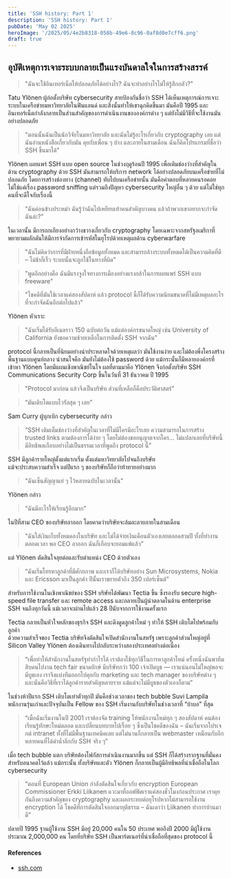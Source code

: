 ```yaml
---
title: 'SSH history: Part 1'
description: 'SSH history: Part 1'
pubDate: 'May 02 2025'
heroImage: '/2025/05/4e2b8318-058b-49e6-8c96-0af8d0e7cff6.png'
draft: true
---
```


## อุบัติเหตุการเจาะระบบกลายเป็นแรงบันดาลใจในการสร้างสรรค์  

> "ฉันจะใช้อินเทอร์เน็ตให้ปลอดภัยได้อย่างไร? ฉันจะทำอย่างไรไม่ให้รู้สึกกลัว?"

Tatu Ylönen ผู้ก่อตั้งบริษัท cybersecurity สายป้องกันชื่อว่า SSH ได้เห็นเหตุการณ์การเจาะระบบในเครือข่ายมหาวิทยาลัยในฟินแลนด์ และสิ่งนั้นทำให้เขาฉุกคิดขึ้นมา มันคือปี 1995 และอินเทอร์เน็ตกำลังกลายเป็นส่วนสำคัญของการดำเนินงานขององค์กรต่าง ๆ แต่ยังไม่มีวิธีที่จะใช้งานมันอย่างปลอดภัย

> "ตอนนั้นฉันเป็นนักวิจัยในมหาวิทยาลัย และฉันไม่รู้อะไรเกี่ยวกับ cryptography เลย แต่ฉันอ่านหนังสือเกี่ยวกับมัน คุยกับเพื่อน ๆ บ้าง และภายในสามเดือน ฉันก็คิดโปรแกรมที่ชื่อว่า SSH ขึ้นมาได้"

Ylönen เผยแพร่ SSH แบบ open source ในช่วงฤดูร้อนปี 1995 เพื่อเติมช่องว่างที่สำคัญในด้าน cryptography ด้วย SSH มันสามารถให้บริการ network ได้อย่างปลอดภัยบนเครือข่ายที่ไม่ปลอดภัย โดยการสร้างช่องทาง (channel) ทับไปบนเครือข่ายนั้น มันคือคำตอบที่หลายคนรอคอย ไม่ใช่แค่เรื่อง password sniffing แต่รวมถึงปัญหา cybersecurity ใหญ่อื่น ๆ ด้วย แต่ไม่ใช่ทุกคนที่จะดีใจกับเรื่องนี้ 

> “ฉันค่อนข้างประหม่า ฉันรู้ว่าฉันไปเหยียบเท้าคนสำคัญบางคน แล้วถ้าพวกเขาอยากจะกำจัดฉันล่ะ?”

ในเวลานั้น มีการถกเถียงอย่างกว้างขวางเกี่ยวกับ cryptography โดยเฉพาะจากสหรัฐอเมริกาที่พยายามผลักดันให้มีการจำกัดการเข้ารหัสในยุโรปด้วยเหตุผลด้าน cyberwarfare  

> "ฉันไม่คิดว่าการที่มีฝ่ายหนึ่งถือข้อมูลทั้งหมด และสามารถล้างระบบทั้งหมดได้เป็นความคิดที่ดี – ไม่ช้าก็เร็ว ระบบนั้นจะถูกใช้ในทางที่ผิด"

> "พูดอีกอย่างคือ ฉันมีแรงจูงใจทางการเมืองอย่างแรงกล้าในการเผยแพร่ SSH แบบ freeware"

> "โชคดีที่มันใช้เวลาแค่สองสัปดาห์ แล้ว protocol นี้ก็ได้รับความนิยมขนาดที่ไม่มีเหตุผลอะไรที่จะกำจัดฉันอีกต่อไปแล้ว"

Ylönen หัวเราะ  

> "ฉันเริ่มได้รับอีเมลราว 150 ฉบับต่อวัน แม้แต่องค์กรขนาดใหญ่ เช่น University of California ยังขอความช่วยเหลือในการติดตั้ง SSH จากฉัน"

protocol นี้กลายเป็นที่นิยมอย่างน่าประหลาดใจด้วยเหตุผลว่า มันใช้งานง่าย และไม่ต้องพึ่งโครงสร้างพื้นฐานแบบศูนย์กลาง น่าสนใจคือ มันยังไม่ต้องใช้ password ด้วย แม้กระนั้นก็มีหลายองค์กรที่เข้าหา Ylönen โดยมีแผนเชิงพาณิชย์ในใจ ผลที่ตามมาคือ Ylönen จึงก่อตั้งบริษัท SSH Communications Security Corp ขึ้นในวันที่ 31 ธันวาคม ปี 1995

> "Protocol มาก่อน แล้วจึงเป็นบริษัท ส่วนที่เหลือก็คือประวัติศาสตร์"  

> “มันเติบโตแบบไวรัลสุด ๆ เลย”

Sam Curry ผู้บุกเบิก cybersecurity กล่าว  

> “SSH เติมเต็มช่องว่างที่สำคัญในเวลาที่ไม่มีใครมีอะไรเลย ความสามารถในการสร้าง trusted links ตามต้องการได้ง่าย ๆ โดยไม่ต้องขออนุญาตจากใคร...  ไม่แปลกเลยที่บริษัทนี้มีอิทธิพลเกือบอย่างไม่เป็นธรรมเวลาที่พูดถึง protocol นี้”

SSH มีลูกค้ารายใหญ่ตั้งแต่แรกเริ่ม ตั้งแต่มหาวิทยาลัยไปจนถึงบริษัท  
แม้จะประสบความสำเร็จ แต่ปีแรก ๆ ของบริษัทก็ถือว่าท้าทายอย่างมาก  

> “ฉันเซ็นสัญญาแย่ ๆ ไว้หลายฉบับในเวลานั้น”

Ylönen กล่าว 

> “ฉันมีอะไรให้เรียนรู้อีกมาก”

ในปีที่สาม CEO ของบริษัทลาออก โดยคาดว่าบริษัทจะล้มละลายภายในสามเดือน  

> “ฉันใส่เงินเก็บทั้งหมดลงในบริษัท และไม่ได้จ่ายเงินเดือนตัวเองเลยตลอดสามปี ทั้งที่ทำงานตลอดเวลา พอ CEO ลาออก ฉันก็เกือบจะยอมแพ้แล้ว”

แต่ Ylönen ตัดสินใจลุยต่อและรับตำแหน่ง CEO ด้วยตัวเอง  

> “ฉันเริ่มโทรหาลูกค้าที่มีศักยภาพ และเราก็ได้บริษัทอย่าง Sun Microsystems, Nokia และ Ericsson มาเป็นลูกค้า ปีนั้นเราขยายตัวถึง 350 เปอร์เซ็นต์”

สำหรับการใช้งานในเชิงพาณิชย์ของ SSH บริษัทได้พัฒนา Tectia ขึ้น ซึ่งรองรับ secure high-speed file transfer และ remote access  และกลายเป็นผู้นำตลาดในด้าน enterprise SSH จนถึงทุกวันนี้ แม้เวลาจะผ่านไปแล้ว 28 ปีนับจากการใช้งานครั้งแรก

Tectia กลายเป็นหัวใจหลักของธุรกิจ SSH และดึงดูดลูกค้าใหม่ ๆ ทำให้ SSH เติบโตไปพร้อมกับลูกค้า  
ด้วยความสำเร็จของ Tectia บริษัทจึงตัดสินใจเปิดสำนักงานในสหรัฐ เพราะลูกค้าส่วนใหญ่อยู่ที่ Silicon Valley Ylönen ต้องเดินทางไปกลับระหว่างสองประเทศอย่างต่อเนื่อง

> “เพื่อทำให้สำนักงานในสหรัฐทำกำไรได้ เราต้องใช้ทุกวิธีในการหาลูกค้าใหม่ ครั้งหนึ่งฉันพาทีมสิบคนไปงาน tech fair ขนาดยักษ์ มีบริษัทกว่า 100 เจ้าเปิดบูธ — เราแน่นอนไม่ใหญ่พอจะมีบูธเอง เราจึงแบ่งทีมออกไปคุยกับ marketing และ tech manager ของบริษัทต่าง ๆ และนั่นคือวิธีที่เราได้ลูกค้ารายสำคัญหลายราย แม้แต่จะไม่มีบูธของตัวเองก็ตาม”

ในช่วงห้าปีแรก SSH เติบโตเท่าตัวทุกปี มันคือช่วงเวลาของ tech bubble Suvi Lampila พนักงานรุ่นเก่าและปัจจุบันเป็น Fellow ของ SSH เริ่มงานกับบริษัทในช่วงเวลาที่ “บ้าบอ” ที่สุด

> “เมื่อฉันเริ่มงานในปี 2001 เราต้องจัด training ให้พนักงานใหม่ทุก ๆ สองสัปดาห์ คนต้องเรียนรู้ทักษะใหม่ตลอด และเปลี่ยนบทบาทไปเรื่อย ๆ ซึ่งเป็นโชคดีของฉัน – ฉันเริ่มจากโปรเจกต์ intranet ทั้งที่ไม่มีพื้นฐานเทคนิคเลย แต่ไม่นานก็กลายเป็น webmaster เหมือนกับอีกหลายคนที่ได้ดำน้ำลึกกับ SSH จริง ๆ”
 
เมื่อ tech bubble แตก บริษัทต้องโฟกัสการดำเนินงานมากขึ้น แต่ SSH ก็ได้สร้างรากฐานที่มั่นคงสำหรับอนาคตไว้แล้ว แม้กระนั้น ทั้งบริษัทและตัว Ylönen ก็กลายเป็นผู้มีอิทธิพลที่น่าเชื่อถือในโลก cybersecurity  

> “ตอนที่ European Union กำลังตัดสินใจเกี่ยวกับ encryption European Commissioner Erkki Liikanen แวะมาที่ออฟฟิศเราแค่สองชั่วโมงก่อนประกาศ  เราคุยกันถึงความสำคัญของ cryptography และผลกระทบต่อยุโรปหากไม่สามารถใช้งาน encryption ได้ โชคดีที่การตัดสินใจออกมายุติธรรม – ฉันเดาว่า Liikanen ทำการบ้านมาดี”

ปลายปี 1995 ฐานผู้ใช้งาน SSH มีอยู่ 20,000 คนใน 50 ประเทศ พอถึงปี 2000 มีผู้ใช้งานประมาณ 2,000,000 คน โดยที่บริษัท SSH เป็นพาร์ตเนอร์ที่น่าเชื่อถือที่สุดของ protocol นี้

#### References
- [ssh.com](https://www.ssh.com/about/history/#:~:text=After%20a%20password%2Dsniffing%20attack,the%20internet%20have%20SSH%20installed.)